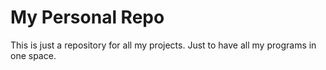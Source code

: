# My Personal Repo
This is just a repository for all my projects. Just to have all my programs in one space.

